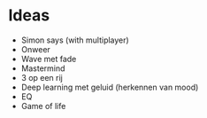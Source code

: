 # Ideas
- Simon says (with multiplayer)
- Onweer
- Wave met fade
- Mastermind
- 3 op een rij
- Deep learning met geluid (herkennen van mood)
- EQ
- Game of life
